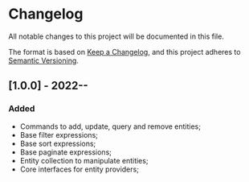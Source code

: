 # Changelog

All notable changes to this project will be documented in this file.

The format is based on [Keep a Changelog](https://keepachangelog.com/en/1.0.0/),
and this project adheres to [Semantic Versioning](https://semver.org/spec/v2.0.0.html).

## [1.0.0] - 2022-**-**

### Added

- Commands to add, update, query and remove entities;
- Base filter expressions;
- Base sort expressions;
- Base paginate expressions;
- Entity collection to manipulate entities;
- Core interfaces for entity providers;
